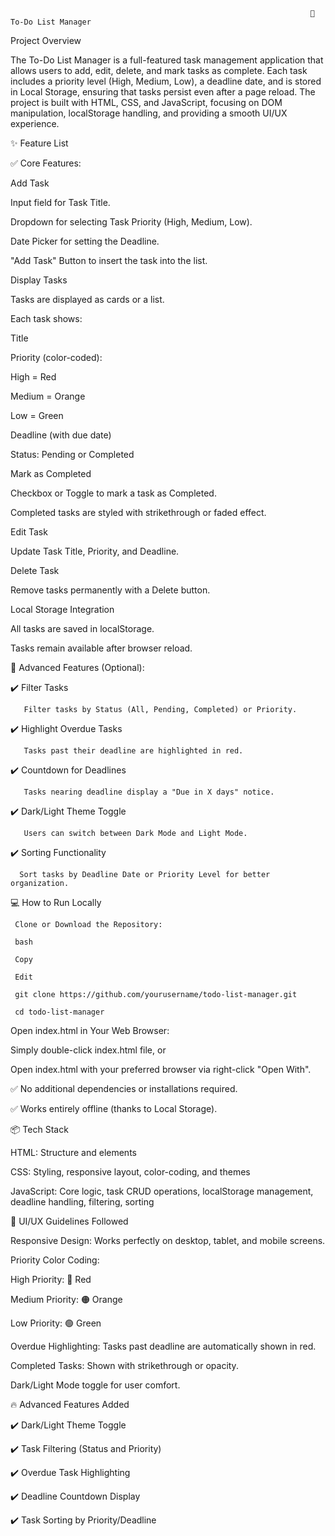                                                                        📝 To-Do List Manager



Project Overview

The To-Do List Manager is a full-featured task management application that allows users to add, edit, delete, and mark tasks as complete. Each task includes a priority level (High, Medium, Low), a deadline date, and is stored in Local Storage, ensuring that tasks persist even after a page reload. The project is built with HTML, CSS, and JavaScript, focusing on DOM manipulation, localStorage handling, and providing a smooth UI/UX experience.

✨ Feature List


✅ Core Features:


   Add Task

   Input field for Task Title.

   Dropdown for selecting Task Priority (High, Medium, Low).

   Date Picker for setting the Deadline.

  "Add Task" Button to insert the task into the list.

Display Tasks

  Tasks are displayed as cards or a list.

  Each task shows:

  Title

  Priority (color-coded):

  High = Red

  Medium = Orange

  Low = Green

  Deadline (with due date)

  Status: Pending or Completed

  Mark as Completed

  Checkbox or Toggle to mark a task as Completed.

  Completed tasks are styled with strikethrough or faded effect.

  Edit Task

  Update Task Title, Priority, and Deadline.

  Delete Task

  Remove tasks permanently with a Delete button.

  Local Storage Integration

  All tasks are saved in localStorage.

  Tasks remain available after browser reload.

🌟 Advanced Features (Optional):
   
   ✔️ Filter Tasks

       Filter tasks by Status (All, Pending, Completed) or Priority.

✔️ Highlight Overdue Tasks

       Tasks past their deadline are highlighted in red.

✔️ Countdown for Deadlines

       Tasks nearing deadline display a "Due in X days" notice.

✔️ Dark/Light Theme Toggle

       Users can switch between Dark Mode and Light Mode.

✔️ Sorting Functionality

      Sort tasks by Deadline Date or Priority Level for better organization.


💻 How to Run Locally

     Clone or Download the Repository:

     bash

     Copy

     Edit

     git clone https://github.com/yourusername/todo-list-manager.git

     cd todo-list-manager
     
Open index.html in Your Web Browser:

Simply double-click index.html file, or

Open index.html with your preferred browser via right-click "Open With".

✅ No additional dependencies or installations required.

✅ Works entirely offline (thanks to Local Storage).

📦 Tech Stack

HTML: Structure and elements

CSS: Styling, responsive layout, color-coding, and themes

JavaScript: Core logic, task CRUD operations, localStorage management, deadline handling, filtering, sorting

🎨 UI/UX Guidelines Followed

Responsive Design: Works perfectly on desktop, tablet, and mobile screens.

Priority Color Coding:

High Priority: 🔴 Red

Medium Priority: 🟠 Orange

Low Priority: 🟢 Green

Overdue Highlighting: Tasks past deadline are automatically shown in red.

Completed Tasks: Shown with strikethrough or opacity.

Dark/Light Mode toggle for user comfort.

🔥 Advanced Features Added

✔️ Dark/Light Theme Toggle

✔️ Task Filtering (Status and Priority)

✔️ Overdue Task Highlighting

✔️ Deadline Countdown Display

✔️ Task Sorting by Priority/Deadline
